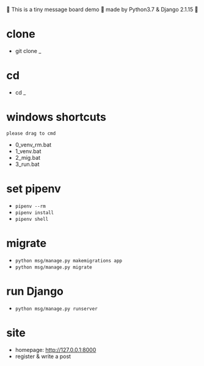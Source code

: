 :monocle_face:
This is a tiny message board demo 
:monocle_face:
made by Python3.7 & Django 2.1.15
:monocle_face:

# clone
* git clone _

# cd
* cd _


# windows shortcuts
`please drag to cmd`
* 0_venv_rm.bat
* 1_venv.bat
* 2_mig.bat
* 3_run.bat



# set pipenv
* `pipenv --rm`
* `pipenv install`
* `pipenv shell`


# migrate
* `python msg/manage.py makemigrations app`
* `python msg/manage.py migrate`


# run Django
* `python msg/manage.py runserver`


# site
* homepage: http://127.0.0.1:8000
* register & write a post

